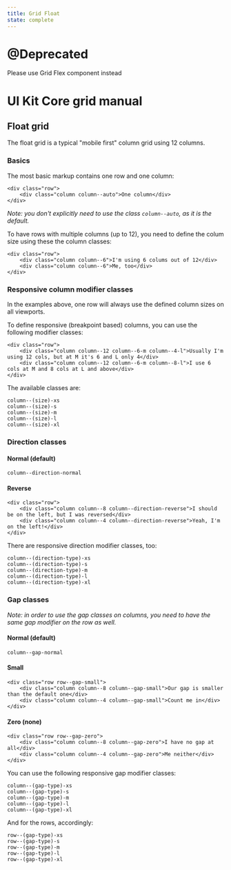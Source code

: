 ```yaml
---
title: Grid Float
state: complete
---
```


# @Deprecated
Please use Grid Flex component instead

# UI Kit Core grid manual

## Float grid

The float grid is a typical "mobile first" column grid using 12 columns.

### Basics

The most basic markup contains one row and one column:

```
<div class="row">
	<div class="column column--auto">One column</div>
</div>
```
*Note: you don't explicitly need to use the class `column--auto`, as it is the default.*

To have rows with multiple columns (up to 12), you need to define the colum size using these the column classes:

```
<div class="row">
	<div class="column column--6">I'm using 6 colums out of 12</div>
	<div class="column column--6">Me, too</div>
</div>
```

### Responsive column modifier classes

In the examples above, one row will always use the defined column sizes on all viewports.

To define responsive (breakpoint based) columns, you can use the following modifier classes:

```
<div class="row">
	<div class="column column--12 column--6-m column--4-l">Usually I'm using 12 cols, but at M it's 6 and L only 4</div>
	<div class="column column--12 column--6-m column--8-l">I use 6 cols at M and 8 cols at L and above</div>
</div>
```

The available classes are:

```
column--(size)-xs
column--(size)-s
column--(size)-m
column--(size)-l
column--(size)-xl
```

### Direction classes

#### Normal (default)
```
column--direction-normal
```

#### Reverse
```
<div class="row">
	<div class="column column--8 column--direction-reverse">I should be on the left, but I was reversed</div>
	<div class="column column--4 column--direction-reverse">Yeah, I'm on the left!</div>
</div>
```

There are responsive direction modifier classes, too:

```
column--(direction-type)-xs
column--(direction-type)-s
column--(direction-type)-m
column--(direction-type)-l
column--(direction-type)-xl
```

### Gap classes

*Note: in order to use the gap classes on columns, you need to have the same gap modifier on the row as well.*

#### Normal (default)
```
column--gap-normal
```

#### Small
```
<div class="row row--gap-small">
	<div class="column column--8 column--gap-small">Our gap is smaller than the default one</div>
	<div class="column column--4 column--gap-small">Count me in</div>
</div>
```

#### Zero (none)
```
<div class="row row--gap-zero">
	<div class="column column--8 column--gap-zero">I have no gap at all</div>
	<div class="column column--4 column--gap-zero">Me neither</div>
</div>
```
You can use the following responsive gap modifier classes:

```
column--(gap-type)-xs
column--(gap-type)-s
column--(gap-type)-m
column--(gap-type)-l
column--(gap-type)-xl
```

And for the rows, accordingly:

```
row--(gap-type)-xs
row--(gap-type)-s
row--(gap-type)-m
row--(gap-type)-l
row--(gap-type)-xl
```
